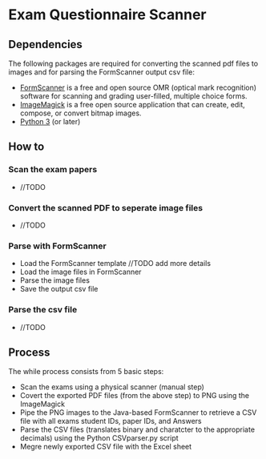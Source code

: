 # Exam Questionnaire Scanner

## Dependencies
The following packages are required for converting the scanned pdf files to images and for parsing the FormScanner output csv file: 
- [FormScanner](http://www.formscanner.org/) is a free and open source OMR (optical mark recognition) software for scanning and grading user-filled, multiple choice forms.
- [ImageMagick](https://www.imagemagick.org/script/index.php) is a free open source application that can create, edit, compose, or convert bitmap images.
- [Python 3](https://www.python.org/) (or later)

## How to
### Scan the exam papers
- //TODO

### Convert the scanned PDF to seperate image files
- //TODO

### Parse with FormScanner
- Load the FormScanner template //TODO add more details
- Load the image files in FormScanner
- Parse the image files
- Save the output csv file

### Parse the csv file
 - //TODO

## Process
The while process consists from 5 basic steps:

* Scan the exams using a physical scanner (manual step)
* Covert the exported PDF files (from the above step) to PNG using the ImageMagick 
* Pipe the PNG images to the Java-based FormScanner to retrieve a CSV file with all exams student IDs, paper IDs, and Answers
* Parse the CSV files (translates binary and charatcter to the appropriate decimals) using the Python CSVparser.py script
* Megre newly exported CSV file with the Excel sheet
